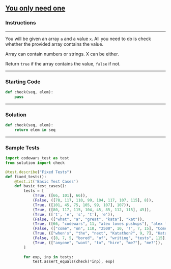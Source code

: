 ## [You only need one](https://www.codewars.com/kata/57cc975ed542d3148f00015b)

### Instructions

---

You will be given an array `a` and a value `x`. All you need to do is check whether the provided array contains the value.

Array can contain numbers or strings. X can be either.

Return `true` if the array contains the value, `false` if not.

---

### Starting Code


```python
def check(seq, elem):
    pass
```

---

### Solution


```python
def check(seq, elem):
    return elem in seq
```

---

### Sample Tests

```python
import codewars_test as test
from solution import check

@test.describe("Fixed Tests")
def fixed_tests():
    @test.it('Basic Test Cases')
    def basic_test_cases():
        tests = [
            (True, ([66, 101], 66)),
            (False, ([78, 117, 110, 99, 104, 117, 107, 115], 8)),
            (True, ([101, 45, 75, 105, 99, 107], 107)),
            (True, ([80, 117, 115, 104, 45, 85, 112, 115], 45)),
            (True, (['t', 'e', 's', 't'], 'e')),
            (False, (["what", "a", "great", "kata"], "kat")),
            (True, ([66, "codewars", 11, "alex loves pushups"], "alex loves pushups")),
            (False, (["come", "on", 110, "2500", 10, '!', 7, 15], "Come")),
            (True, (["when's", "the", "next", "Katathon?", 9, 7], "Katathon?")),
            (False, ([8, 7, 5, "bored", "of", "writing", "tests", 115], 45)),
            (True, (["anyone", "want", "to", "hire", "me?"], "me?")),
        ]
        
        for exp, inp in tests:
            test.assert_equals(check(*inp), exp)
```
